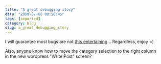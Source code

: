 ```yaml
---
title: "A great debugging story"
date: "2008-07-08 09:58:45"
tags: [imported]
category: blog
slug: a_great_debugging_story
---
```


I will guarantee most bugs are not <a href="http://wilshipley.com/blog/2008/07/pimp-my-code-part-15-greatest-bug-of.html">this entertaining</a>... Regardless, enjoy =)

Also, anyone know how to move the category selection to the right column in the new wordpress "Write Post" screen?
